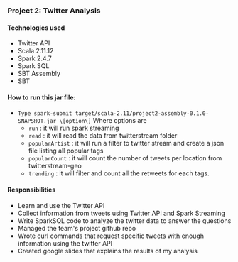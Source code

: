 ### Project 2: Twitter Analysis

#### Technologies used
- Twitter API
- Scala 2.11.12
- Spark 2.4.7
- Spark SQL
- SBT Assembly
- SBT

#### How to run this jar file:
- `Type spark-submit target/scala-2.11/project2-assembly-0.1.0-SNAPSHOT.jar \[option\]` Where options are  
    - `run` : it will run spark streaming
    - `read` : it will read the data from twitterstream folder
    - `popularArtist` : it will run a filter to twitter stream and create a json file listing all popular tags
    - `popularCount` : it will count the number of tweets per location from twitterstream-geo
    - `trending` : it will filter and count all the retweets for each tags.

#### Responsibilities
- Learn and use the Twitter API
- Collect information from tweets using Twitter API and Spark Streaming
- Write SparkSQL code to analyze the twitter data to answer the questions
- Managed the team's project github repo
- Wrote curl commands that request specific tweets with enough information using the twitter API
- Created google slides that explains the results of my analysis